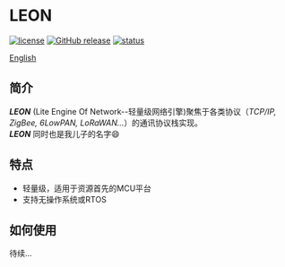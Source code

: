 # LEON    
[![license](https://img.shields.io/github/license/ianhom/LEON.svg?style=plastic)](https://github.com/ianhom/LEON/blob/master/LICENCE.md) [![GitHub release](https://img.shields.io/github/release/ianhom/LEON.svg?style=plastic)](https://github.com/ianhom/LEON/releases/tag/V0.1.6) [![status](https://img.shields.io/badge/作者状态-有点饿，想吃包子-blue.svg?style=plastic)](https://github.com/ianhom/Note-of-all/blob/master/Pic/Misc/zhifu.jpg?raw=true)        
    
[English](https://github.com/ianhom/LEON/blob/master/README.md) 
## 简介
***LEON*** (Lite Engine Of Network--轻量级网络引擎)聚焦于各类协议（*TCP/IP, ZigBee, 6LowPAN, LoRaWAN...*）的通讯协议栈实现。       
***LEON*** 同时也是我儿子的名字:smile:

## 特点
- 轻量级，适用于资源首先的MCU平台
- 支持无操作系统或RTOS

## 如何使用
待续...





